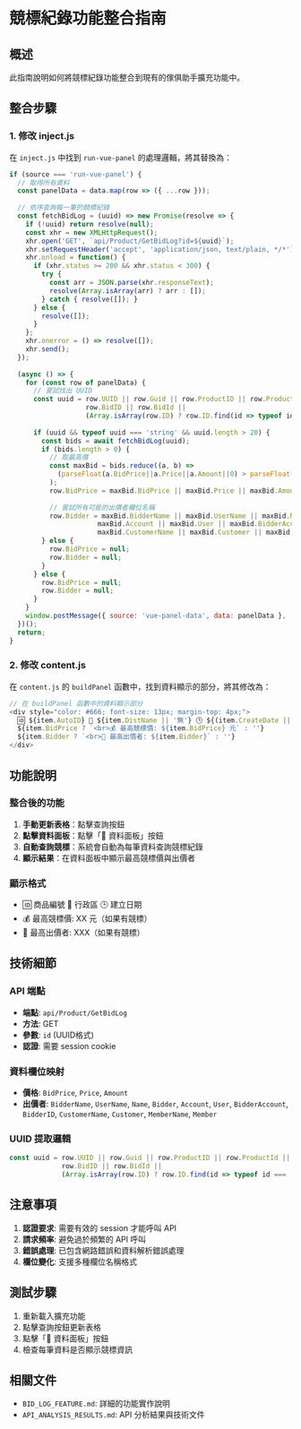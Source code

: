 # 競標紀錄功能整合指南

## 概述
此指南說明如何將競標紀錄功能整合到現有的傢俱助手擴充功能中。

## 整合步驟

### 1. 修改 inject.js

在 `inject.js` 中找到 `run-vue-panel` 的處理邏輯，將其替換為：

```javascript
if (source === 'run-vue-panel') {
  // 取得所有資料
  const panelData = data.map(row => ({ ...row }));
  
  // 依序查詢每一筆的競標紀錄
  const fetchBidLog = (uuid) => new Promise(resolve => {
    if (!uuid) return resolve(null);
    const xhr = new XMLHttpRequest();
    xhr.open('GET', `api/Product/GetBidLog?id=${uuid}`);
    xhr.setRequestHeader('accept', 'application/json, text/plain, */*');
    xhr.onload = function() {
      if (xhr.status >= 200 && xhr.status < 300) {
        try {
          const arr = JSON.parse(xhr.responseText);
          resolve(Array.isArray(arr) ? arr : []);
        } catch { resolve([]); }
      } else {
        resolve([]);
      }
    };
    xhr.onerror = () => resolve([]);
    xhr.send();
  });
  
  (async () => {
    for (const row of panelData) {
      // 嘗試找出 UUID
      const uuid = row.UUID || row.Guid || row.ProductID || row.ProductId || 
                   row.BidID || row.BidId || 
                   (Array.isArray(row.ID) ? row.ID.find(id => typeof id === 'string' && id.length > 20) : row.ID);
      
      if (uuid && typeof uuid === 'string' && uuid.length > 20) {
        const bids = await fetchBidLog(uuid);
        if (bids.length > 0) {
          // 取最高價
          const maxBid = bids.reduce((a, b) => 
            (parseFloat(a.BidPrice||a.Price||a.Amount||0) > parseFloat(b.BidPrice||b.Price||b.Amount||0) ? a : b)
          );
          row.BidPrice = maxBid.BidPrice || maxBid.Price || maxBid.Amount;
          
          // 嘗試所有可能的出價者欄位名稱
          row.Bidder = maxBid.BidderName || maxBid.UserName || maxBid.Name || maxBid.Bidder || 
                      maxBid.Account || maxBid.User || maxBid.BidderAccount || maxBid.BidderID ||
                      maxBid.CustomerName || maxBid.Customer || maxBid.MemberName || maxBid.Member;
        } else {
          row.BidPrice = null;
          row.Bidder = null;
        }
      } else {
        row.BidPrice = null;
        row.Bidder = null;
      }
    }
    window.postMessage({ source: 'vue-panel-data', data: panelData }, '*');
  })();
  return;
}
```

### 2. 修改 content.js

在 `content.js` 的 `buildPanel` 函數中，找到資料顯示的部分，將其修改為：

```javascript
// 在 buildPanel 函數中的資料顯示部分
<div style="color: #666; font-size: 13px; margin-top: 4px;">
  🆔 ${item.AutoID} 📍 ${item.DistName || '無'} 🕒 ${(item.CreateDate || '').split('T')[0]}
  ${item.BidPrice ? `<br>💰 最高競標價: ${item.BidPrice} 元` : ''}
  ${item.Bidder ? `<br>👤 最高出價者: ${item.Bidder}` : ''}
</div>
```

## 功能說明

### 整合後的功能
1. **手動更新表格**：點擊查詢按鈕
2. **點擊資料面板**：點擊「📂 資料面板」按鈕
3. **自動查詢競標**：系統會自動為每筆資料查詢競標紀錄
4. **顯示結果**：在資料面板中顯示最高競標價與出價者

### 顯示格式
- 🆔 商品編號 📍 行政區 🕒 建立日期
- 💰 最高競標價: XX 元（如果有競標）
- 👤 最高出價者: XXX（如果有競標）

## 技術細節

### API 端點
- **端點**: `api/Product/GetBidLog`
- **方法**: GET
- **參數**: `id` (UUID格式)
- **認證**: 需要 session cookie

### 資料欄位映射
- **價格**: `BidPrice`, `Price`, `Amount`
- **出價者**: `BidderName`, `UserName`, `Name`, `Bidder`, `Account`, `User`, `BidderAccount`, `BidderID`, `CustomerName`, `Customer`, `MemberName`, `Member`

### UUID 提取邏輯
```javascript
const uuid = row.UUID || row.Guid || row.ProductID || row.ProductId || 
             row.BidID || row.BidId || 
             (Array.isArray(row.ID) ? row.ID.find(id => typeof id === 'string' && id.length > 20) : row.ID);
```

## 注意事項

1. **認證要求**: 需要有效的 session 才能呼叫 API
2. **請求頻率**: 避免過於頻繁的 API 呼叫
3. **錯誤處理**: 已包含網路錯誤和資料解析錯誤處理
4. **欄位變化**: 支援多種欄位名稱格式

## 測試步驟

1. 重新載入擴充功能
2. 點擊查詢按鈕更新表格
3. 點擊「📂 資料面板」按鈕
4. 檢查每筆資料是否顯示競標資訊

## 相關文件

- `BID_LOG_FEATURE.md`: 詳細的功能實作說明
- `API_ANALYSIS_RESULTS.md`: API 分析結果與技術文件 
